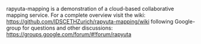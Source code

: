 rapyuta-mapping is a demonstration of a cloud-based collaborative mapping service. 
For a complete overview visit the wiki: https://github.com/IDSCETHZurich/rapyuta-mapping/wiki
following Google-group for questions and other discussions:
https://groups.google.com/forum/#!forum/rapyuta

